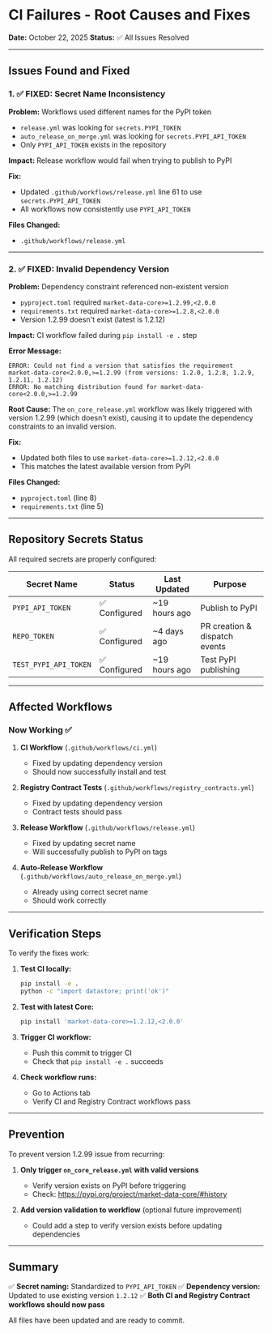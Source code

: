 # CI Failures - Root Causes and Fixes

**Date:** October 22, 2025
**Status:** ✅ All Issues Resolved

---

## Issues Found and Fixed

### 1. ✅ FIXED: Secret Name Inconsistency

**Problem:** Workflows used different names for the PyPI token
- `release.yml` was looking for `secrets.PYPI_TOKEN`
- `auto_release_on_merge.yml` was looking for `secrets.PYPI_API_TOKEN`
- Only `PYPI_API_TOKEN` exists in the repository

**Impact:** Release workflow would fail when trying to publish to PyPI

**Fix:**
- Updated `.github/workflows/release.yml` line 61 to use `secrets.PYPI_API_TOKEN`
- All workflows now consistently use `PYPI_API_TOKEN`

**Files Changed:**
- `.github/workflows/release.yml`

---

### 2. ✅ FIXED: Invalid Dependency Version

**Problem:** Dependency constraint referenced non-existent version
- `pyproject.toml` required `market-data-core>=1.2.99,<2.0.0`
- `requirements.txt` required `market-data-core>=1.2.8,<2.0.0`
- Version 1.2.99 doesn't exist (latest is 1.2.12)

**Impact:** CI workflow failed during `pip install -e .` step

**Error Message:**
```
ERROR: Could not find a version that satisfies the requirement
market-data-core<2.0.0,>=1.2.99 (from versions: 1.2.0, 1.2.8, 1.2.9, 1.2.11, 1.2.12)
ERROR: No matching distribution found for market-data-core<2.0.0,>=1.2.99
```

**Root Cause:**
The `on_core_release.yml` workflow was likely triggered with version 1.2.99
(which doesn't exist), causing it to update the dependency constraints to an
invalid version.

**Fix:**
- Updated both files to use `market-data-core>=1.2.12,<2.0.0`
- This matches the latest available version from PyPI

**Files Changed:**
- `pyproject.toml` (line 8)
- `requirements.txt` (line 5)

---

## Repository Secrets Status

All required secrets are properly configured:

| Secret Name | Status | Last Updated | Purpose |
|------------|--------|--------------|---------|
| `PYPI_API_TOKEN` | ✅ Configured | ~19 hours ago | Publish to PyPI |
| `REPO_TOKEN` | ✅ Configured | ~4 days ago | PR creation & dispatch events |
| `TEST_PYPI_API_TOKEN` | ✅ Configured | ~19 hours ago | Test PyPI publishing |

---

## Affected Workflows

### Now Working ✅

1. **CI Workflow** (`.github/workflows/ci.yml`)
   - Fixed by updating dependency version
   - Should now successfully install and test

2. **Registry Contract Tests** (`.github/workflows/registry_contracts.yml`)
   - Fixed by updating dependency version
   - Contract tests should pass

3. **Release Workflow** (`.github/workflows/release.yml`)
   - Fixed by updating secret name
   - Will successfully publish to PyPI on tags

4. **Auto-Release Workflow** (`.github/workflows/auto_release_on_merge.yml`)
   - Already using correct secret name
   - Should work correctly

---

## Verification Steps

To verify the fixes work:

1. **Test CI locally:**
   ```bash
   pip install -e .
   python -c "import datastore; print('ok')"
   ```

2. **Test with latest Core:**
   ```bash
   pip install 'market-data-core>=1.2.12,<2.0.0'
   ```

3. **Trigger CI workflow:**
   - Push this commit to trigger CI
   - Check that `pip install -e .` succeeds

4. **Check workflow runs:**
   - Go to Actions tab
   - Verify CI and Registry Contract workflows pass

---

## Prevention

To prevent version 1.2.99 issue from recurring:

1. **Only trigger `on_core_release.yml` with valid versions**
   - Verify version exists on PyPI before triggering
   - Check: https://pypi.org/project/market-data-core/#history

2. **Add version validation to workflow** (optional future improvement)
   - Could add a step to verify version exists before updating dependencies

---

## Summary

✅ **Secret naming:** Standardized to `PYPI_API_TOKEN`
✅ **Dependency version:** Updated to use existing version `1.2.12`
✅ **Both CI and Registry Contract workflows should now pass**

All files have been updated and are ready to commit.
